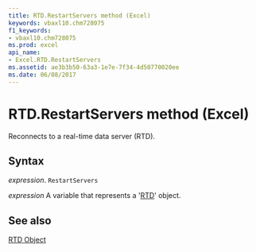 ```yaml
---
title: RTD.RestartServers method (Excel)
keywords: vbaxl10.chm728075
f1_keywords:
- vbaxl10.chm728075
ms.prod: excel
api_name:
- Excel.RTD.RestartServers
ms.assetid: ae3b3b50-63a3-1e7e-7f34-4d50770020ee
ms.date: 06/08/2017
---
```



# RTD.RestartServers method (Excel)

Reconnects to a real-time data server (RTD).


## Syntax

 _expression_. `RestartServers`

 _expression_ A variable that represents a '[RTD](Excel.RTD.md)' object.


## See also


[RTD Object](Excel.RTD.md)

